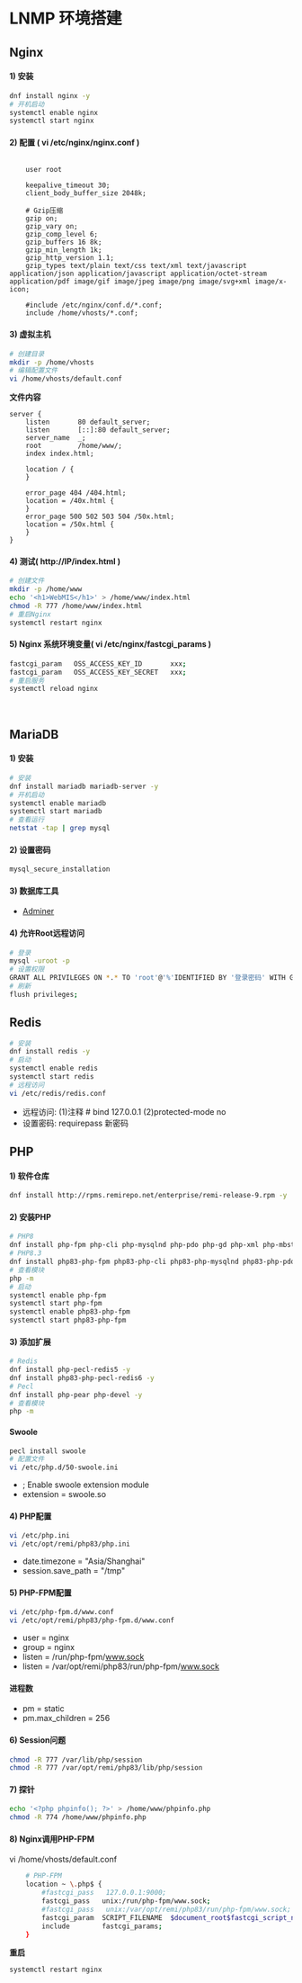 # LNMP 环境搭建

## Nginx
#### 1) 安装
```bash
dnf install nginx -y
# 开机启动
systemctl enable nginx
systemctl start nginx
```
#### 2) 配置 ( vi /etc/nginx/nginx.conf )
```nginx

    user root

    keepalive_timeout 30;
    client_body_buffer_size 2048k;

    # Gzip压缩
    gzip on;
    gzip_vary on;
    gzip_comp_level 6;
    gzip_buffers 16 8k;
    gzip_min_length 1k;
    gzip_http_version 1.1;
    gzip_types text/plain text/css text/xml text/javascript application/json application/javascript application/octet-stream application/pdf image/gif image/jpeg image/png image/svg+xml image/x-icon;

    #include /etc/nginx/conf.d/*.conf;
    include /home/vhosts/*.conf;
```

#### 3) 虚拟主机
```bash
# 创建目录
mkdir -p /home/vhosts
# 编辑配置文件
vi /home/vhosts/default.conf
```
**文件内容**
```nginx
server {
    listen       80 default_server;
    listen       [::]:80 default_server;
    server_name  _;
    root         /home/www/;
    index index.html;

    location / {
    }

    error_page 404 /404.html;
    location = /40x.html {
    }
    error_page 500 502 503 504 /50x.html;
    location = /50x.html {
    }
}
```

#### 4) 测试( http://IP/index.html )
```bash
# 创建文件
mkdir -p /home/www
echo '<h1>WebMIS</h1>' > /home/www/index.html
chmod -R 777 /home/www/index.html
# 重启Nginx
systemctl restart nginx
```

#### 5) Nginx 系统环境变量( vi /etc/nginx/fastcgi_params )
```bash
fastcgi_param   OSS_ACCESS_KEY_ID       xxx;
fastcgi_param   OSS_ACCESS_KEY_SECRET   xxx;
# 重启服务
systemctl reload nginx
```
<br/>

## MariaDB
#### 1) 安装
```bash
# 安装
dnf install mariadb mariadb-server -y
# 开机启动
systemctl enable mariadb
systemctl start mariadb
# 查看运行
netstat -tap | grep mysql
```
#### 2) 设置密码
```bash
mysql_secure_installation
```
#### 3) 数据库工具
- [Adminer](https://github.com/vrana/adminer/releases/)

#### 4) 允许Root远程访问
```bash
# 登录
mysql -uroot -p
# 设置权限
GRANT ALL PRIVILEGES ON *.* TO 'root'@'%'IDENTIFIED BY '登录密码' WITH GRANT OPTION;
# 刷新
flush privileges;
```

## Redis
```bash
# 安装
dnf install redis -y
# 启动
systemctl enable redis
systemctl start redis
# 远程访问
vi /etc/redis/redis.conf
```
- 远程访问: (1)注释 # bind 127.0.0.1  (2)protected-mode no
- 设置密码: requirepass 新密码


## PHP
#### 1) 软件仓库
```bash
dnf install http://rpms.remirepo.net/enterprise/remi-release-9.rpm -y
```

#### 2) 安装PHP
```bash
# PHP8
dnf install php-fpm php-cli php-mysqlnd php-pdo php-gd php-xml php-mbstring -y
# PHP8.3
dnf install php83-php-fpm php83-php-cli php83-php-mysqlnd php83-php-pdo php83-php-gd php83-php-xml php83-php-mbstring -y
# 查看模块
php -m
# 启动
systemctl enable php-fpm
systemctl start php-fpm
systemctl enable php83-php-fpm
systemctl start php83-php-fpm
```

#### 3) 添加扩展
```bash
# Redis
dnf install php-pecl-redis5 -y
dnf install php83-php-pecl-redis6 -y
# Pecl
dnf install php-pear php-devel -y
# 查看模块
php -m
```
#### Swoole
```bash
pecl install swoole
# 配置文件
vi /etc/php.d/50-swoole.ini
```
- ; Enable swoole extension module
- extension = swoole.so


#### 4) PHP配置
```bash
vi /etc/php.ini
vi /etc/opt/remi/php83/php.ini

```
- date.timezone = "Asia/Shanghai"
- session.save_path = "/tmp"

#### 5) PHP-FPM配置
```bash
vi /etc/php-fpm.d/www.conf
vi /etc/opt/remi/php83/php-fpm.d/www.conf
```
- user = nginx
- group = nginx
- listen = /run/php-fpm/www.sock
- listen = /var/opt/remi/php83/run/php-fpm/www.sock
#### 进程数
- pm = static
- pm.max_children = 256

#### 6) Session问题
```bash
chmod -R 777 /var/lib/php/session
chmod -R 777 /var/opt/remi/php83/lib/php/session
```

#### 7) 探针
```bash
echo '<?php phpinfo(); ?>' > /home/www/phpinfo.php
chmod -R 774 /home/www/phpinfo.php
```

#### 8) Nginx调用PHP-FPM
vi /home/vhosts/default.conf
```bash
    # PHP-FPM
    location ~ \.php$ {
        #fastcgi_pass   127.0.0.1:9000;
        fastcgi_pass   unix:/run/php-fpm/www.sock;
        #fastcgi_pass   unix:/var/opt/remi/php83/run/php-fpm/www.sock;
        fastcgi_param  SCRIPT_FILENAME  $document_root$fastcgi_script_name;
        include        fastcgi_params;
    }
```
**重启**
```bash
systemctl restart nginx
```

<br/><br/>
